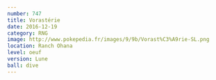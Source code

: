 ```yaml
---
number: 747
title: Vorastérie
date: 2016-12-19
category: RNG
image: http://www.pokepedia.fr/images/9/9b/Vorast%C3%A9rie-SL.png
location: Ranch Ohana
level: oeuf
version: Lune
ball: dive
---
```

